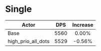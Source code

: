 # Single
| Actor | DPS | Increase |
|---|:---:|:---:|
|Base|5560|0.00%|
|high_prio_all_dots|5529|-0.56%|
